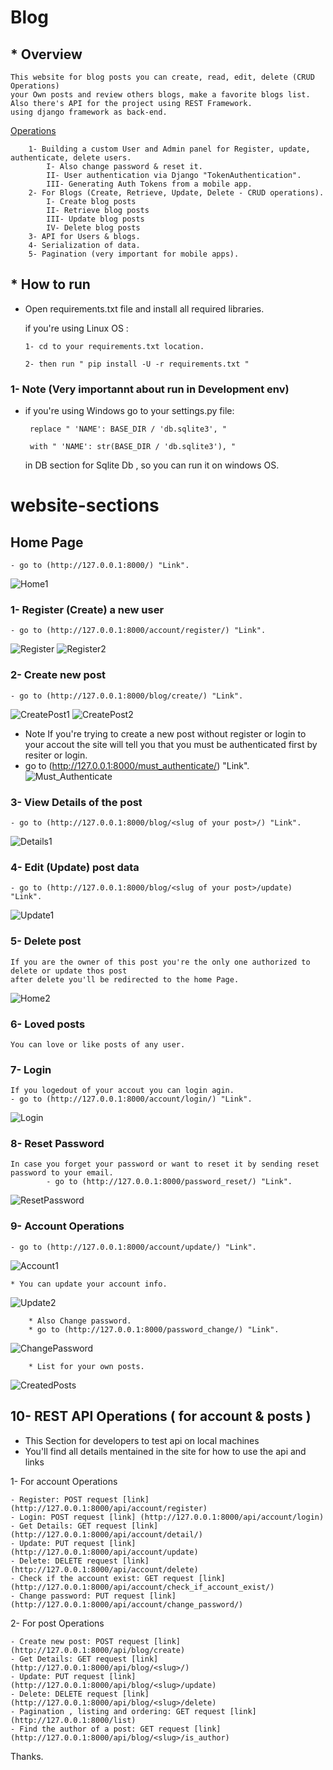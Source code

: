 # Blog
## * Overview
    This website for blog posts you can create, read, edit, delete (CRUD Operations) 
    your Own posts and review others blogs, make a favorite blogs list.
    Also there's API for the project using REST Framework.
    using django framework as back-end.

[Operations](#website-sections)


        1- Building a custom User and Admin panel for Register, update, authenticate, delete users. 
            I- Also change password & reset it.
            II- User authentication via Django "TokenAuthentication".
            III- Generating Auth Tokens from a mobile app.
        2- For Blogs (Create, Retrieve, Update, Delete - CRUD operations).
            I- Create blog posts
            II- Retrieve blog posts
            III- Update blog posts
            IV- Delete blog posts
        3- API for Users & blogs.
        4- Serialization of data.
        5- Pagination (very important for mobile apps).

## * How to run
  - Open requirements.txt file and install all required libraries.
    
    if you're using Linux OS :
    
        1- cd to your requirements.txt location.
      
        2- then run " pip install -U -r requirements.txt "

### 1- Note (Very importannt about run in Development env)
   - if you're using Windows go to your settings.py file:
   
          replace " 'NAME': BASE_DIR / 'db.sqlite3', "

          with " 'NAME': str(BASE_DIR / 'db.sqlite3'), "

      in DB section for Sqlite Db , so you can run it on windows OS.
 
# website-sections
## Home Page 
    - go to (http://127.0.0.1:8000/) "Link".
![Home1](https://user-images.githubusercontent.com/29886682/109367788-bbc03080-789f-11eb-9966-e1c2ffd26952.png)

### 1- Register (Create) a new user
    - go to (http://127.0.0.1:8000/account/register/) "Link".
![Register](https://user-images.githubusercontent.com/29886682/109367795-be228a80-789f-11eb-903d-bc381350d16f.png)
![Register2](https://user-images.githubusercontent.com/29886682/109367796-bebb2100-789f-11eb-9b50-69121918071a.png)

### 2- Create new post
    - go to (http://127.0.0.1:8000/blog/create/) "Link".
![CreatePost1](https://user-images.githubusercontent.com/29886682/109367782-b7941300-789f-11eb-8ba6-74bb6e43106e.png)
![CreatePost2](https://user-images.githubusercontent.com/29886682/109367783-b7941300-789f-11eb-8381-6fef0808ba9b.png)
   - Note
   If you're trying to create a new post without register or login to your accout 
    the site will tell you that you must be authenticated first by resiter or login.
   - go to (http://127.0.0.1:8000/must_authenticate/) "Link".
![Must_Authenticate](https://user-images.githubusercontent.com/29886682/109367794-be228a80-789f-11eb-8248-e668a1168fc7.PNG)

### 3- View Details of the post
    - go to (http://127.0.0.1:8000/blog/<slug of your post>/) "Link".
![Details1](https://user-images.githubusercontent.com/29886682/109367784-b82ca980-789f-11eb-9632-d178f2d1bb7f.png)

### 4- Edit (Update) post data
    - go to (http://127.0.0.1:8000/blog/<slug of your post>/update) "Link".
![Update1](https://user-images.githubusercontent.com/29886682/109367798-bf53b780-789f-11eb-8851-62cd29893384.png)

### 5- Delete post
    If you are the owner of this post you're the only one authorized to delete or update thos post
    after delete you'll be redirected to the home Page.
![Home2](https://user-images.githubusercontent.com/29886682/109367791-bc58c700-789f-11eb-8b9c-6582b389102a.png)

### 6- Loved posts
    You can love or like posts of any user.

### 7- Login
    If you logedout of your accout you can login agin.
    - go to (http://127.0.0.1:8000/account/login/) "Link".
![Login](https://user-images.githubusercontent.com/29886682/109367793-bd89f400-789f-11eb-8429-26321246c6a7.png)
 
### 8- Reset Password
    In case you forget your password or want to reset it by sending reset password to your email.
            - go to (http://127.0.0.1:8000/password_reset/) "Link".
![ResetPassword](https://user-images.githubusercontent.com/29886682/109367797-bf53b780-789f-11eb-951e-881b39557e55.png)

### 9- Account Operations
    - go to (http://127.0.0.1:8000/account/update/) "Link".
![Account1](https://user-images.githubusercontent.com/29886682/109367778-b662e600-789f-11eb-8ca6-dfce0a2ee077.png)

    * You can update your account info.
 ![Update2](https://user-images.githubusercontent.com/29886682/109367775-b531b900-789f-11eb-8905-0f1d21a3549f.png)
        
        * Also Change password.
        * go to (http://127.0.0.1:8000/password_change/) "Link".
![ChangePassword](https://user-images.githubusercontent.com/29886682/109367779-b6fb7c80-789f-11eb-9641-0510e5f06bc0.png)

        * List for your own posts.
![CreatedPosts](https://user-images.githubusercontent.com/29886682/109367781-b6fb7c80-789f-11eb-9f18-e6fc8c64f404.png)

 
 ## 10- REST API Operations ( for account & posts ) 
 * This Section for developers to test api on local machines
 * You'll find all details mentained in the site for how to use the api and links
 
1- For account Operations

    - Register: POST request [link] (http://127.0.0.1:8000/api/account/register)
    - Login: POST request [link] (http://127.0.0.1:8000/api/account/login)
    - Get Details: GET request [link] (http://127.0.0.1:8000/api/account/detail/)
    - Update: PUT request [link] (http://127.0.0.1:8000/api/account/update)
    - Delete: DELETE request [link] (http://127.0.0.1:8000/api/account/delete)
    - Check if the account exist: GET request [link] (http://127.0.0.1:8000/api/account/check_if_account_exist/)
    - Change password: PUT request [link] (http://127.0.0.1:8000/api/account/change_password/)

2- For post Operations

    - Create new post: POST request [link] (http://127.0.0.1:8000/api/blog/create)
    - Get Details: GET request [link] (http://127.0.0.1:8000/api/blog/<slug>/)
    - Update: PUT request [link] (http://127.0.0.1:8000/api/blog/<slug>/update)
    - Delete: DELETE request [link] (http://127.0.0.1:8000/api/blog/<slug>/delete)
    - Pagination , listing and ordering: GET request [link] (http://127.0.0.1:8000/list)
    - Find the author of a post: GET request [link] (http://127.0.0.1:8000/api/blog/<slug>/is_author)
    
 
 Thanks.

 

 


